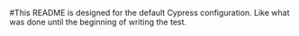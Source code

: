 #This README is designed for the default Cypress configuration. Like what was done until the beginning of writing the test.
